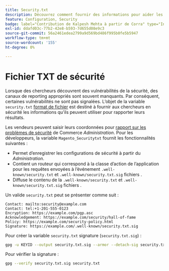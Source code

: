 ```yaml
---
title: Security.txt
description: Découvrez comment fournir des informations pour aider les chercheurs en sécurité à signaler les vulnérabilités.
feature: Configuration, Security
badge: label="Contribution de Kalpesh Mehta à partir de Corra" type="Informative" url="https://solutionpartners.adobe.com/s/directory/detail/corra" tooltip="Kalpesh Mehta"
exl-id: ddafd03c-77b2-42e8-b593-7d655d08e9c3
source-git-commit: 56a2461edea2799a9d569bd486f995b0fe5b5947
workflow-type: tm+mt
source-wordcount: '155'
ht-degree: 0%

---
```


# Fichier TXT de sécurité

Lorsque des chercheurs découvrent des vulnérabilités de la sécurité, des canaux de reporting appropriés sont souvent manquants. Par conséquent, certaines vulnérabilités ne sont pas signalées. L’objet de la variable `security.txt` [format de fichier](https://datatracker.ietf.org/doc/html/draft-foudil-securitytxt-09) est destiné à fournir aux chercheurs en sécurité les informations qu’ils peuvent utiliser pour rapporter leurs résultats.

Les vendeurs peuvent saisir leurs coordonnées pour [rapport sur les problèmes de sécurité](https://docs.magento.com/user-guide/stores/security-issue-reporting.html) de Commerce _Administration_. Pour les développeurs, la variable `Magento_Securitytxt` fournit les fonctionnalités suivantes :

- Permet d’enregistrer les configurations de sécurité à partir du _Administration_.
- Contient un routeur qui correspond à la classe d’action de l’application pour les requêtes envoyées à l’événement `.well-known/security.txt` et `.well-known/security.txt.sig` fichiers .
- Diffuse le contenu de la `.well-known/security.txt` et `.well-known/security.txt.sig` fichiers .

Un valide `security.txt` peut se présenter comme suit :

```text
Contact: mailto:security@example.com
Contact: tel:+1-201-555-0123
Encryption: https://example.com/pgp.asc
Acknowledgement: https://example.com/security/hall-of-fame
Policy: https://example.com/security-policy.html
Signature: https://example.com/.well-known/security.txt.sig
```

Pour créer la variable `security.txt` signature (`security.txt.sig`) :

```bash
gpg -u KEYID --output security.txt.sig --armor --detach-sig security.txt
```

Pour vérifier la signature :

```bash
gpg --verify security.txt.sig security.txt
```

